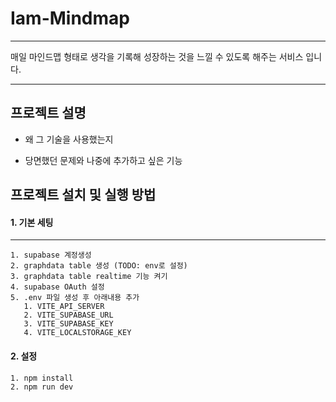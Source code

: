 # Iam-Mindmap

---

매일 마인드맵 형태로 생각을 기록해 성장하는 것을 느낄 수 있도록 해주는 서비스 입니다.

---

## 프로젝트 설명

- 왜 그 기술을 사용했는지

- 당면했던 문제와 나중에 추가하고 싶은 기능

## 프로젝트 설치 및 실행 방법

#### 1. 기본 세팅

---

```
1. supabase 계정생성
2. graphdata table 생성 (TODO: env로 설정)
3. graphdata table realtime 기능 켜기
4. supabase OAuth 설정
5. .env 파일 생성 후 아래내용 추가
   1. VITE_API_SERVER
   2. VITE_SUPABASE_URL
   3. VITE_SUPABASE_KEY
   4. VITE_LOCALSTORAGE_KEY
```

#### 2. 설정

```
1. npm install
2. npm run dev
```

